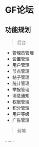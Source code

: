# GF论坛

## 功能规划

> 后台

- 管理员管理
- 设置管理
- 用户管理
- 节点管理
- 帖子管理
- 统计管理
- 举报管理
- 消息通知
- 权限管理
- 积分管理
- 用户等级
- 广告管理

> 前端

.......